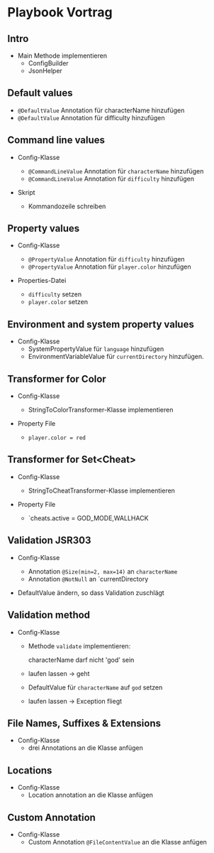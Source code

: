 # Playbook Vortrag

## Intro

 * Main Methode implementieren
    * ConfigBuilder
    * JsonHelper

## Default values

 * `@DefaultValue` Annotation für characterName hinzufügen
 * `@DefaultValue` Annotation für difficulty hinzufügen

## Command line values

 * Config-Klasse
     * `@CommandLineValue` Annotation für `characterName` hinzufügen
     * `@CommandLineValue` Annotation für `difficulty` hinzufügen

 * Skript
     * Kommandozeile schreiben

## Property values

 * Config-Klasse
     * `@PropertyValue` Annotation für `difficulty` hinzufügen
     * `@PropertyValue` Annotation für `player.color` hinzufügen

 * Properties-Datei
     * `difficulty` setzen
     * `player.color` setzen

## Environment and system property values

 * Config-Klasse
     * SystemPropertyValue für `language` hinzufügen
     * EnvironmentVariableValue für `currentDirectory` hinzufügen.

## Transformer for Color

 * Config-Klasse
     * StringToColorTransformer-Klasse implementieren

 * Property File
     * `player.color = red`

## Transformer for Set&lt;Cheat&gt;

 * Config-Klasse
     * StringToCheatTransformer-Klasse implementieren

 * Property File
     * `cheats.active = GOD_MODE,WALLHACK

## Validation JSR303

 * Config-Klasse
     * Annotation `@Size(min=2, max=14)` an `characterName`
     * Annotation `@NotNull` an `currentDirectory

 * DefaultValue ändern, so dass Validation zuschlägt

## Validation method

 * Config-Klasse
     * Methode `validate` implementieren:

        characterName darf nicht 'god' sein

     * laufen lassen -> geht

     * DefaultValue für `characterName` auf `god` setzen

     * laufen lassen -> Exception fliegt

## File Names, Suffixes &amp; Extensions

 * Config-Klasse
     * drei Annotations an die Klasse anfügen

## Locations

 * Config-Klasse
     * Location annotation an die Klasse anfügen

## Custom Annotation

 * Config-Klasse
     * Custom Annotation `@FileContentValue` an die Klasse anfügen

